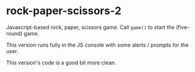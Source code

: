 # rock-paper-scissors-2

Javascript-based rock, paper, scissors game. Call `game()` to start the (five-round) game.

This version runs fully in the JS console with some alerts / prompts for the user.

This version's code is a good bit more clean.
